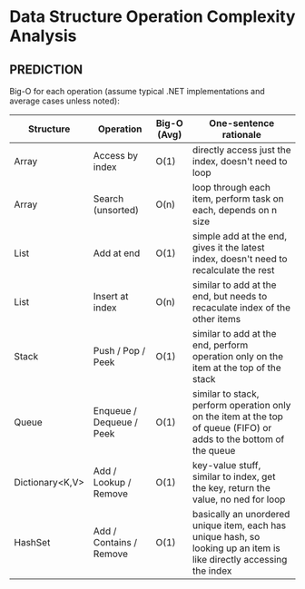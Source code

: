 # Data Structure Operation Complexity Analysis

## PREDICTION 
Big-O for each operation (assume typical .NET implementations and average cases unless noted):

| Structure | Operation | Big-O (Avg) | One-sentence rationale |
|---|---|---|---|
| Array | Access by index |  O(1) | directly access just the index, doesn't need to loop |
| Array | Search (unsorted) | O(n) | loop through each item, perform task on each, depends on n size |
| List<T> | Add at end | O(1) | simple add at the end, gives it the latest index, doesn't need to recalculate the rest|
| List<T> | Insert at index | O(n) | similar to add at the end, but needs to recaculate index of the other items |
| Stack<T> | Push / Pop / Peek | O(1) | similar to add at the end, perform operation only on the item at the top of the stack |
| Queue<T> | Enqueue / Dequeue / Peek | O(1) | similar to stack, perform operation only on the item at the top of queue (FIFO) or adds to the bottom of the queue |
| Dictionary<K,V> | Add / Lookup / Remove | O(1) | key-value stuff, similar to index, get the key, return the value, no ned for loop |
| HashSet<T> | Add / Contains / Remove | O(1) | basically an unordered unique item, each has unique hash, so looking up an item is like directly accessing the index |